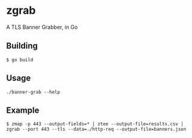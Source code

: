 zgrab
==================

A TLS Banner Grabber, in Go

## Building

```
$ go build
```

## Usage

```
./banner-grab --help
```

## Example

```
$ zmap -p 443 --output-fields=* | ztee --output-file=results.csv | zgrab --port 443 --tls --data=./http-req --output-file=banners.json
```


